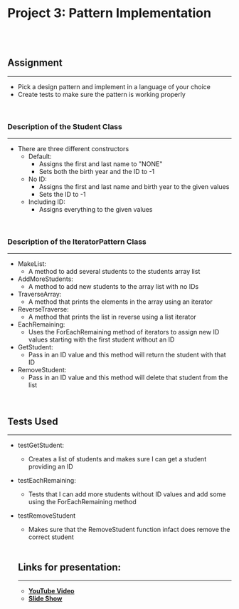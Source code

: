 # Project 3: Pattern Implementation

<br>
<br>

## Assignment
---
- Pick a design pattern and implement in a language of your choice
- Create tests to make sure the pattern is working properly

<br>

### Description of the Student Class
---
- There are three different constructors
  - Default:
    - Assigns the first and last name to "NONE"
    - Sets both the birth year and the ID to -1
  - No ID:
    - Assigns the first and last name and birth year to the given values
    - Sets the ID to -1
  - Including ID:
    - Assigns everything to the given values

<br>

### Description of the IteratorPattern Class
---
- MakeList:
  - A method to add several students to the students array list
- AddMoreStudents:
  - A method to add new students to the array list with no IDs
- TraverseArray:
  - A method that prints the elements in the array using an iterator
- ReverseTraverse:
  - A method that prints the list in reverse using a list iterator
- EachRemaining:
  - Uses the ForEachRemaining method of iterators to assign new ID values starting with the first student without an ID
- GetStudent:
  - Pass in an ID value and this method will return the student with that ID
- RemoveStudent:
  - Pass in an ID value and this method will delete that student from the list

<br>


## Tests Used
---
- testGetStudent:
  - Creates a list of students and makes sure I can get a student providing an ID
- testEachRemaining:
  - Tests that I can add more students without ID values and add some using the ForEachRemaining method
- testRemoveStudent
  - Makes sure that the RemoveStudent function infact does remove the correct student
  
  <br>
  
  ## Links for presentation:
  ---
  - [**YouTube Video**](https://youtu.be/HHFTBWZTV2E)
  - [**Slide Show**](https://docs.google.com/presentation/d/1F8mTK-zTXAjGml5EA6-v-S0cTOtOhOO2RYL3RNizG3g/edit?usp=sharing)
